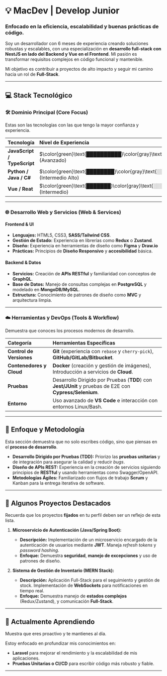 # 💡 MacDev | Develop Junior

### Enfocado en la eficiencia, escalabilidad y buenas prácticas de código.

Soy un desarrollador con 6 meses de experiencia creando soluciones robustas y escalables, con una especialización en **desarrollo full-stack con NestJS en lado del Backend y Vue en el Frontend**. Mi pasión es transformar requisitos complejos en código funcional y mantenible.

Mi objetivo es contribuir a proyectos de alto impacto y seguir mi camino hacia un rol de **Full-Stack**.

---

## 💻 Stack Tecnológico

### 🛠️ Dominio Principal (Core Focus)

Estas son las tecnologías con las que tengo la mayor confianza y experiencia.

| Tecnología | Nivel de Experiencia | Insignia |
| :--- | :--- | :--- |
| **JavaScript / TypeScript** | $\color{green}\text{██████████}\color{gray}\text{░░}$ (Avanzado) | ![JavaScript](https://img.shields.io/badge/JavaScript-F7DF1E?style=flat-square&logo=javascript&logoColor=black) |
| **Python / Java / C#** | $\color{green}\text{████████}\color{gray}\text{░░░░}$ (Intermedio Alto) | ![C#](https://img.shields.io/badge/-C%23-000000?logo=dotnet) |
| **Vue / Reat** | $\color{green}\text{███████}\color{gray}\text{░░░░░}$ (Intermedio) | ![Vue](https://img.shields.io/badge/Vue.js-35495E?style=for-the-badge&logo=vuedotjs&logoColor=4FC08D) |

---

### 🌐 Desarrollo Web y Servicios (Web & Services)

#### **Frontend & UI**
* **Lenguajes:** HTML5, CSS3, **SASS/Tailwind CSS**.
* **Gestión de Estado:** Experiencia en librerías como **Redux** o **Zustand**.
*  **Diseño:** Experiencia en herramientas de diseño como **Figma** y **Draw.io**
* **Prácticas:** Principios de **Diseño Responsivo** y **accesibilidad** básica.

#### **Backend & Datos**
* **Servicios:** Creación de **APIs RESTful** y familiaridad con conceptos de **GraphQL**.
* **Base de Datos:** Manejo de consultas complejas en **PostgreSQL** y modelado en **MongoDB/MySQL**.
* **Estructura:** Conocimiento de patrones de diseño como **MVC** y arquitectura limpia.

---

### ☁️ Herramientas y DevOps (Tools & Workflow)

Demuestra que conoces los procesos modernos de desarrollo.

| Categoría | Herramientas Específicas |
| :--- | :--- |
| **Control de Versiones** | **Git** (experiencia con `rebase` y `cherry-pick`), **GitHub/GitLab/Bitbucket**. |
| **Contenedores y Cloud** | **Docker** (creación y gestión de imágenes), Introducción a servicios de **Cloud**. |
| **Pruebas** | Desarrollo Dirigido por Pruebas (**TDD**) con **Jest/JUnit** y pruebas de E2E con **Cypress/Selenium**. |
| **Entorno** | Uso avanzado de **VS Code** e interacción con entornos Linux/Bash. |
---

## 🎯 Enfoque y Metodología

Esta sección demuestra que no solo escribes código, sino que piensas en el **proceso de desarrollo**.

* **Desarrollo Dirigido por Pruebas (TDD):** Priorizo las **pruebas unitarias** y de integración para asegurar la calidad y reducir *bugs*.
* **Diseño de APIs REST:** Experiencia en la creación de servicios siguiendo principios de **RESTful** y usando herramientas como Swagger/OpenAPI.
* **Metodologías Ágiles:** Familiarizado con flujos de trabajo **Scrum** y Kanban para la entrega iterativa de software.

---

## 🔗 Algunos Proyectos Destacados

Recuerda que los proyectos **fijados** en tu perfil deben ser un reflejo de esta lista.

1.  **Microservicio de Autenticación (Java/Spring Boot):**
    * **Descripción:** Implementación de un microservicio encargado de la autenticación de usuarios mediante **JWT**. Maneja *refresh tokens* y *password hashing*.
    * **Enfoque:** Demuestra **seguridad**, **manejo de excepciones** y uso de patrones de diseño.

2.  **Sistema de Gestión de Inventario (MERN Stack):**
    * **Descripción:** Aplicación Full-Stack para el seguimiento y gestión de stock. Implementación de **WebSockets** para notificaciones en tiempo real.
    * **Enfoque:** Demuestra manejo de **estados complejos** (Redux/Zustand), y comunicación **Full-Stack**.
<!--
3.  **Proyecto de Contribución Open Source:**
    * **Descripción:** Un *pull request* aceptado en el proyecto [Nombre del Proyecto OSS].
    * **Enfoque:** Demuestra **trabajo en equipo**, entendimiento de un *codebase* externo, y **versatilidad**.
-->
---

## 🚀 Actualmente Aprendiendo

Muestra que eres proactivo y te mantienes al día.

Estoy enfocado en profundizar mis conocimientos en:
* **Laravel** para mejorar el rendimiento y la escalabilidad de mis aplicaciones.
* **Pruebas Unitarias o CI/CD** para escribir código más robusto y fiable.

---
<!--
## 🤝 Conéctate Conmigo

| Plataforma | Enlace |
| :--- | :--- |
| **LinkedIn** | [Tu perfil de LinkedIn](URL) |
| **Portfolio/Web Personal** | [Tu Sitio Web](URL) |
| **Correo Electrónico** | [Tu.Correo@ejemplo.com](mailto:Tu.Correo@ejemplo.com) |

<p align="center">
    <img src="https://github-readme-stats.vercel.app/api/top-langs/?username=**DragnelDev**&layout=compact&theme=vision-friendly-dark" alt="Lenguajes Más Usados" />
</p>
-->
